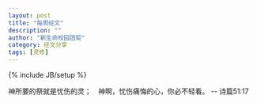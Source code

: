 ```yaml
---
layout: post
title: "每周经文"
description: ""
author: "新生命校园团契"
category: 经文分享
tags: [灵修]
---
```

{% include JB/setup %}

神所要的祭就是忧伤的灵；　神啊，忧伤痛悔的心，你必不轻看。 -- 诗篇51:17
